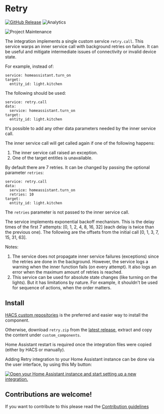 # Retry

[![GitHub Release](https://img.shields.io/github/release/amitfin/retry.svg?style=for-the-badge&color=blue)](https://github.com/amitfin/retry/releases) ![Analytics](https://img.shields.io/badge/dynamic/json?style=for-the-badge&color=blue&label=Analytics&suffix=%20Installs&cacheSeconds=15600&url=https://analytics.home-assistant.io/custom_integrations.json&query=$.retry.total)

![Project Maintenance](https://img.shields.io/badge/maintainer-Amit%20Finkelstein-blue.svg?style=for-the-badge)

The integration implements a single custom service `retry.call`. This service warps an inner service call with background retries on failure. It can be useful and mitigate intermediate issues of connectivity or invalid device state.

For example, instead of:
```
service: homeassistant.turn_on
target:
  entity_id: light.kitchen
```
The following should be used:
```
service: retry.call
data:
  service: homeassistant.turn_on
target:
  entity_id: light.kitchen
```

It's possible to add any other data parameters needed by the inner service call.

The inner service call will get called again if one of the following happens:
1. The inner service call raised an exception.
2. One of the target entitles is unavailable.

By default there are 7 retries. It can be changed by passing the optional parameter `retries`:
```
service: retry.call
data:
  service: homeassistant.turn_on
  retries: 10
target:
  entity_id: light.kitchen
```
The `retries` parameter is not passed to the inner service call.

The service implements exponential backoff mechanism. This is the delay times of the first 7 attempts: [0, 1, 2, 4, 8, 16, 32] (each delay is twice than the previous one). The following are the offsets from the initial call [0, 1, 3, 7, 15, 31, 63].

Notes:
1. The service does not propagate inner service failures (exceptions) since the retries are done in the background. However, the service logs a warning when the inner function fails (on every attempt). It also logs an error when the maximum amount of retries is reached.
2. This service can be used for absolute state changes (like turning on the lights). But it has limitations by nature. For example, it shouldn't be used for sequence of actions, when the order matters.

## Install
[HACS custom repositories](https://hacs.xyz/docs/faq/custom_repositories/) is the preferred and easier way to install the component.

Otherwise, download `retry.zip` from the [latest release](https://github.com/amitfin/retry/releases), extract and copy the content under `custom_components`.

Home Assistant restart is required once the integration files were copied (either by HACS or manually).

Adding Retry integration to your Home Assistant instance can be done via the user interface, by using this My button:

[![Open your Home Assistant instance and start setting up a new integration.](https://my.home-assistant.io/badges/config_flow_start.svg)](https://my.home-assistant.io/redirect/config_flow_start/?domain=retry)

## Contributions are welcome!

If you want to contribute to this please read the [Contribution guidelines](CONTRIBUTING.md)
